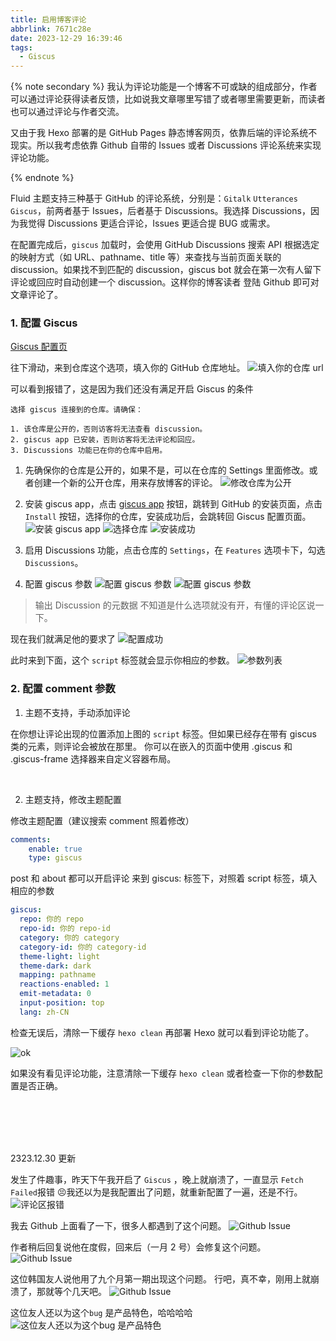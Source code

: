 ```yaml
---
title: 启用博客评论
abbrlink: 7671c28e
date: 2023-12-29 16:39:46
tags:
  - Giscus
---
```


{% note secondary %}
我认为评论功能是一个博客不可或缺的组成部分，作者可以通过评论获得读者反馈，比如说我文章哪里写错了或者哪里需要更新，而读者也可以通过评论与作者交流。

又由于我 Hexo 部署的是 GitHub Pages 静态博客网页，依靠后端的评论系统不现实。所以我考虑依靠 Github 自带的 Issues 或者 Discussions 评论系统来实现评论功能。

{% endnote %}

Fluid 主题支持三种基于 GitHub 的评论系统，分别是：`Gitalk` `Utterances` `Giscus`，前两者基于 Issues，后者基于 Discussions。我选择 Discussions，因为我觉得 Discussions 更适合评论，Issues 更适合提 BUG 或需求。

在配置完成后，`giscus` 加载时，会使用 GitHub Discussions 搜索 API 根据选定的映射方式（如 URL、pathname、title 等）来查找与当前页面关联的 discussion。如果找不到匹配的 discussion，giscus bot 就会在第一次有人留下评论或回应时自动创建一个 discussion。这样你的博客读者 登陆 Github 即可对文章评论了。


### 1. 配置 Giscus

[Giscus 配置页](https://giscus.app/zh-CN)

往下滑动，来到仓库这个选项，填入你的 GitHub 仓库地址。
![填入你的仓库 url](configure1.webp)

可以看到报错了，这是因为我们还没有满足开启 Giscus 的条件

```
选择 giscus 连接到的仓库。请确保：

1. 该仓库是公开的，否则访客将无法查看 discussion。
2. giscus app 已安装，否则访客将无法评论和回应。
3. Discussions 功能已在你的仓库中启用。
```

1. 先确保你的仓库是公开的，如果不是，可以在仓库的 Settings 里面修改。或者创建一个新的公开仓库，用来存放博客的评论。
![修改仓库为公开](configure2.webp)

2. 安装 giscus app，点击 [giscus app](https://github.com/apps/giscus) 按钮，跳转到 GitHub 的安装页面，点击 `Install` 按钮，选择你的仓库，安装成功后，会跳转回 Giscus 配置页面。
![安装 giscus app](configure3.webp)
![选择仓库](configure4.webp)
![安装成功](configure5.webp)

3. 启用 Discussions 功能，点击仓库的 `Settings`，在 `Features` 选项卡下，勾选 `Discussions`。

4. 配置 giscus 参数
![配置 giscus 参数](configure6.webp)
![配置 giscus 参数](configure7.webp)
> 输出 Discussion 的元数据 不知道是什么选项就没有开，有懂的评论区说一下。

现在我们就满足他的要求了
![配置成功](fulfillment.webp)

此时来到下面，这个 `script` 标签就会显示你相应的参数。
![参数列表](configure8.webp)

### 2. 配置 comment 参数

1. 主题不支持，手动添加评论

在你想让评论出现的位置添加上图的 `script` 标签。但如果已经存在带有 giscus 类的元素，则评论会被放在那里。
你可以在嵌入的页面中使用 .giscus 和 .giscus-frame 选择器来自定义容器布局。

<br/>

2. 主题支持，修改主题配置

修改主题配置（建议搜索 comment 照着修改）

```yml
comments:
    enable: true
    type: giscus
```
post 和 about 都可以开启评论
来到 giscus: 标签下，对照着 script 标签，填入相应的参数

```yml
giscus:
  repo: 你的 repo
  repo-id: 你的 repo-id
  category: 你的 category
  category-id: 你的 category-id
  theme-light: light
  theme-dark: dark
  mapping: pathname
  reactions-enabled: 1
  emit-metadata: 0
  input-position: top
  lang: zh-CN
```

检查无误后，清除一下缓存 `hexo clean` 再部署 Hexo 就可以看到评论功能了。

![ok](ok.webp)

如果没有看见评论功能，注意清除一下缓存 `hexo clean` 或者检查一下你的参数配置是否正确。

<br/><br/><br/><br/>

2323.12.30 更新

发生了件趣事，昨天下午我开启了 `Giscus` ，晚上就崩溃了，一直显示 `Fetch Failed`报错 😣我还以为是我配置出了问题，就重新配置了一遍，还是不行。
![评论区报错](fail.webp)

我去 Github 上面看了一下，很多人都遇到了这个问题。
![Github Issue](fail1.webp)

作者稍后回复说他在度假，回来后（一月 2 号）会修复这个问题。
![Github Issue](fail2.webp)

这位韩国友人说他用了九个月第一期出现这个问题。
行吧，真不幸，刚用上就崩溃了，那就等个几天吧。
![Github Issue](fail3.webp)

这位友人还以为这个`bug` 是产品特色，哈哈哈哈
![这位友人还以为这个`bug` 是产品特色](fail4.webp)
